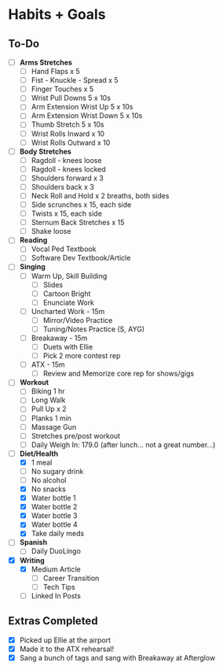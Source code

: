 # Habits + Goals

## To-Do

- [ ] <b>Arms Stretches</b>
  - [ ] Hand Flaps x 5
  - [ ] Fist - Knuckle - Spread x 5
  - [ ] Finger Touches x 5
  - [ ] Wrist Pull Downs 5 x 10s
  - [ ] Arm Extension Wrist Up 5 x 10s
  - [ ] Arm Extension Wrist Down 5 x 10s
  - [ ] Thumb Stretch 5 x 10s
  - [ ] Wrist Rolls Inward x 10
  - [ ] Wrist Rolls Outward x 10
- [ ] <b>Body Stretches</b>
  - [ ] Ragdoll - knees loose
  - [ ] Ragdoll - knees locked
  - [ ] Shoulders forward x 3
  - [ ] Shoulders back x 3
  - [ ] Neck Roll and Hold x 2 breaths, both sides
  - [ ] Side scrunches x 15, each side
  - [ ] Twists x 15, each side
  - [ ] Sternum Back Stretches x 15
  - [ ] Shake loose
- [ ] <b>Reading</b>
  - [ ] Vocal Ped Textbook
  - [ ] Software Dev Textbook/Article
- [ ] <b>Singing</b>
  - [ ] Warm Up, Skill Building
    - [ ] Slides
    - [ ] Cartoon Bright
    - [ ] Enunciate Work
  - [ ] Uncharted Work - 15m
    - [ ] Mirror/Video Practice
    - [ ] Tuning/Notes Practice (S, AYG)
  - [ ] Breakaway - 15m
    - [ ] Duets with Ellie
    - [ ] Pick 2 more contest rep
  - [ ] ATX - 15m
    - [ ] Review and Memorize core rep for shows/gigs
- [ ] <b>Workout</b>
  - [ ] Biking 1 hr
  - [ ] Long Walk
  - [ ] Pull Up x 2
  - [ ] Planks 1 min
  - [ ] Massage Gun
  - [ ] Stretches pre/post workout
  - [ ] Daily Weigh In: 179.0 (after lunch... not a great number...)
- [ ] <b>Diet/Health</b>
  - [x] 1 meal
  - [ ] No sugary drink
  - [ ] No alcohol
  - [x] No snacks
  - [x] Water bottle 1
  - [x] Water bottle 2
  - [x] Water bottle 3
  - [x] Water bottle 4
  - [x] Take daily meds
- [ ] <b>Spanish</b>
  - [ ] Daily DuoLingo
- [x] <b>Writing</b>
  - [x] Medium Article
    - [ ] Career Transition
    - [ ] Tech Tips
  - [ ] Linked In Posts

## Extras Completed 

- [x] Picked up Ellie at the airport
- [x] Made it to the ATX rehearsal!
- [x] Sang a bunch of tags and sang with Breakaway at Afterglow
